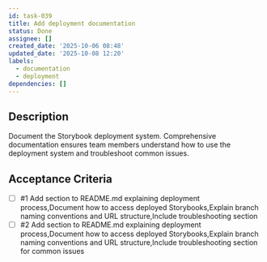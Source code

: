 ```yaml
---
id: task-039
title: Add deployment documentation
status: Done
assignee: []
created_date: '2025-10-06 08:48'
updated_date: '2025-10-08 12:20'
labels:
  - documentation
  - deployment
dependencies: []
---
```


## Description

<!-- SECTION:DESCRIPTION:BEGIN -->
Document the Storybook deployment system. Comprehensive documentation ensures team members understand how to use the deployment system and troubleshoot common issues.
<!-- SECTION:DESCRIPTION:END -->

## Acceptance Criteria
<!-- AC:BEGIN -->
- [ ] #1 Add section to README.md explaining deployment process,Document how to access deployed Storybooks,Explain branch naming conventions and URL structure,Include troubleshooting section
- [ ] #2 Add section to README.md explaining deployment process,Document how to access deployed Storybooks,Explain branch naming conventions and URL structure,Include troubleshooting section for common issues
<!-- AC:END -->
